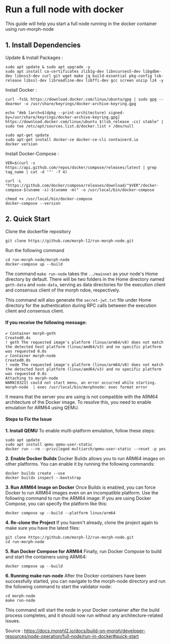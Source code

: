 # Run a full node with docker
This guide will help you start a full node running in the docker container using run-morph-node

## **1. Install Dependencies**

Update & Install Packages :

```
sudo apt update & sudo apt upgrade -y
sudo apt install ca-certificates zlib1g-dev libncurses5-dev libgdbm-dev libnss3-dev curl git wget make jq build-essential pkg-config lsb-release libssl-dev libreadline-dev libffi-dev gcc screen unzip lz4 -y
```

Install Docker :

```
curl -fsSL https://download.docker.com/linux/ubuntu/gpg | sudo gpg --dearmor -o /usr/share/keyrings/docker-archive-keyring.gpg

echo "deb [arch=$(dpkg --print-architecture) signed-by=/usr/share/keyrings/docker-archive-keyring.gpg] https://download.docker.com/linux/ubuntu $(lsb_release -cs) stable" | sudo tee /etc/apt/sources.list.d/docker.list > /dev/null

sudo apt-get update
sudo apt-get install docker-ce docker-ce-cli containerd.io
docker version
```

Install Docker-Compose :

```
VER=$(curl -s https://api.github.com/repos/docker/compose/releases/latest | grep tag_name | cut -d '"' -f 4)

curl -L "https://github.com/docker/compose/releases/download/"$VER"/docker-compose-$(uname -s)-$(uname -m)" -o /usr/local/bin/docker-compose

chmod +x /usr/local/bin/docker-compose
docker-compose --version
```

## **2. Quick Start**
   
Clone the dockerfile repository
```
git clone https://github.com/morph-l2/run-morph-node.git
```

Run the following command
```
cd run-morph-node/morph-node
docker-compose up --build
```

The command `make run-node` takes the `../mainnet` as your node's Home directory by default. There will be two folders in the Home directory named `geth-data` and `node-data`, serving as data directories for the execution client and consensus client of the morph ndoe, respectively.

This command will also generate the `secret-jwt.txt` file under Home directory for the authentication during RPC calls between the execution client and consensus client.

#### **If you receive the following message:**

```
✔ Container morph-geth                                                                                                                                   Created0.4s 
! geth The requested image's platform (linux/arm64/v8) does not match the detected host platform (linux/amd64/v3) and no specific platform was requested 0.0s 
✔ Container morph-node                                                                                                                                   Created0.0s 
! node The requested image's platform (linux/arm64/v8) does not match the detected host platform (linux/amd64/v3) and no specific platform was requested 0.0s 
Attaching to morph-node
WARN[0323] could not start menu, an error occurred while starting. 
morph-node  | exec /usr/local/bin/morphnode: exec format error
```

It means that the server you are using is not compatible with the ARM64 architecture of the Docker image. To resolve this, you need to enable emulation for ARM64 using QEMU.

#### **Steps to Fix the Issue**
**1. Install QEMU**
To enable multi-platform emulation, follow these steps:

```
sudo apt update
sudo apt install qemu qemu-user-static
docker run --rm --privileged multiarch/qemu-user-static --reset -p yes
```

**2. Enable Docker Buildx**
Docker Buildx allows you to run ARM64 images on other platforms. You can enable it by running the following commands:

```
docker buildx create --use
docker buildx inspect --bootstrap
```

**3. Run ARM64 Image on Docker**
Once Buildx is enabled, you can force Docker to run ARM64 images even on an incompatible platform. Use the following command to run the ARM64 image:
If you are using Docker Compose, you can specify the platform like this:

```
docker compose up --build --platform linux/arm64
```

**4. Re-clone the Project**
If you haven't already, clone the project again to make sure you have the latest files:

```
git clone https://github.com/morph-l2/run-morph-node.git
cd run-morph-node
```

**5. Run Docker Compose for ARM64**
Finally, run Docker Compose to build and start the containers using ARM64:

```
docker compose up --build
```

**6. Running make run-node**
After the Docker containers have been successfully started, you can navigate to the morph-node directory and run the following command to start the validator node:

```
cd morph-node
make run-node
```

This command will start the node in your Docker container after the build process completes, and it should now run without any architecture-related issues.

Source : https://docs.morphl2.io/docs/build-on-morph/developer-resources/node-operation/full-node/run-in-docker#quick-start
